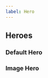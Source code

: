 ```yaml
---
label: Hero
---
```


## Heroes

<ComponentMeta name="NHero" />

### Default Hero

<ComponentDemo name="DefaultHero" />

### Image Hero

<ComponentDemo name="ImageHero" />
